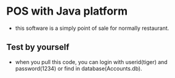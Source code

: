 # POS with Java platform
 - this software is a simply point of sale for normally restaurant.

## Test by yourself
 - when you pull this code, you can login with userid(tiger) and password(1234) or find in database(Accounts.db).
